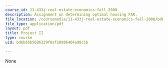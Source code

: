 ```yaml
---
course_id: 11-433j-real-estate-economics-fall-2008
description: Assignment on determining optimal housing FAR.
file_location: /coursemedia/11-433j-real-estate-economics-fall-2008/bd6b6bb5686329f8af10986464ad0c5b_ps2_08.pdf
file_type: application/pdf
layout: pdf
title: Project II
type: course
uid: bd6b6bb5686329f8af10986464ad0c5b

---
```

None